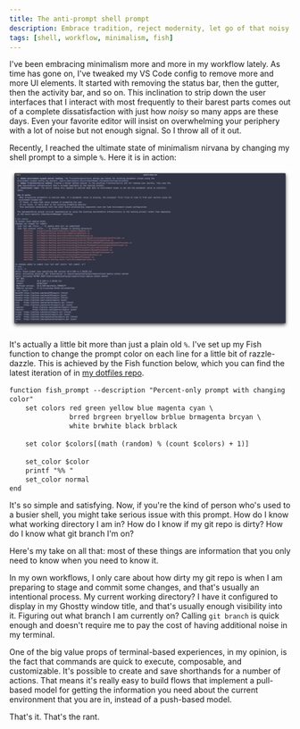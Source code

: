 ```yaml
---
title: The anti-prompt shell prompt
description: Embrace tradition, reject modernity, let go of that noisy crap in your shell.
tags: [shell, workflow, minimalism, fish]
---
```


I've been embracing minimalism more and more in my workflow lately. As time has gone on, I've tweaked my VS Code config to remove more and more UI elements. It started with removing the status bar, then the gutter, then the activity bar, and so on. This inclination to strip down the user interfaces that I interact with most frequently to their barest parts comes out of a complete dissatisfaction with just how _noisy_ so many apps are these days. Even your favorite editor will insist on overwhelming your periphery with a lot of noise but not enough signal. So I throw all of it out.

Recently, I reached the ultimate state of minimalism nirvana by changing my shell prompt to a simple `%`. Here it is in action:

![](/assets/images/2025-09-22-terminal-screenshot.png)

It's actually a little bit more than just a plain old `%`. I've set up my Fish function to change the prompt color on each line for a little bit of razzle-dazzle. This is achieved by the Fish function below, which you can find the latest iteration of in [my dotfiles repo](https://github.com/captainsafia/dotfiles/blob/main/fish/functions/fish_prompt.fish).

```fish
function fish_prompt --description "Percent-only prompt with changing color"
    set colors red green yellow blue magenta cyan \
               brred brgreen bryellow brblue brmagenta brcyan \
               white brwhite black brblack

    set color $colors[(math (random) % (count $colors) + 1)]

    set_color $color
    printf "%% "
    set_color normal
end
```

It's so simple and satisfying. Now, if you're the kind of person who's used to a busier shell, you might take serious issue with this prompt. How do I know what working directory I am in? How do I know if my git repo is dirty? How do I know what git branch I'm on?

Here's my take on all that: most of these things are information that you only need to know when you need to know it.

In my own workflows, I only care about how dirty my git repo is when I am preparing to stage and commit some changes, and that's usually an intentional process. My current working directory? I have it configured to display in my Ghostty window title, and that's usually enough visibility into it. Figuring out what branch I am currently on? Calling `git branch` is quick enough and doesn't require me to pay the cost of having additional noise in my terminal.

One of the big value props of terminal-based experiences, in my opinion, is the fact that commands are quick to execute, composable, and customizable. It's possible to create and save shorthands for a number of actions. That means it's really easy to build flows that implement a pull-based model for getting the information you need about the current environment that you are in, instead of a push-based model.

That's it. That's the rant.
